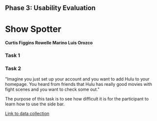 ## Phase 3: Usability Evaluation

# Show Spotter

#### Curtis Figgins   Rowelle Marino   Luis Orozco


### Task 1

### Task 2
"Imagine you just set up your account and you want to add Hulu to your homepage. You heard from friends that Hulu has really good movies with fight scenes and you want to check some out."

The purpose of this task is to see how difficult it is for the participant to learn how to use the side bar. 


[Link to data collection](https://docs.google.com/spreadsheets/d/1NPHlq8AJrkLPIaopTqCFFZ1rRABsQXSCm-ZBkLn3VnE/edit?usp=sharing)
